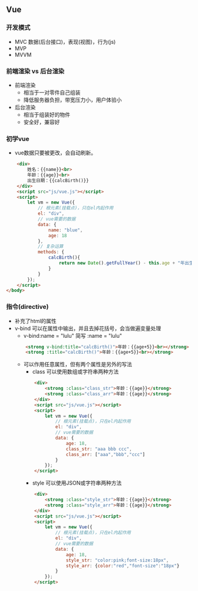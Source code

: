 ## Vue

### 开发模式

* MVC 数据(后台接口)，表现(视图)，行为(js)
* MVP 
* MVVM

### 前端渲染 vs 后台渲染

* 前端渲染 
    - 相当于一对零件自己组装
    - 降低服务器负担，带宽压力小，用户体验小
* 后台渲染
    - 相当于组装好的物件
    - 安全好，兼容好

### 初学vue
* vue数据只要被更改，会自动刷新。
```html
    <div>
        姓名：{{name}}<br>
        年龄：{{age}}<br>
        出生日期：{{calcBirth()}}
    </div>
    <script src="js/vue.js"></script>
    <script>
        let vm = new Vue({
            // 根元素(挂载点)，只在el内起作用
            el: "div",
            // vue需要的数据
            data: {
                name: "blue",
                age: 18
            },
            // 复杂运算
            methods: {
                calcBirth(){
                    return new Date().getFullYear() - this.age + "年出生";
                }
            }
        });
    </script>
</body>
```

### 指令(directive)
* 补充了html的属性
* v-bind 可以在属性中输出，并且去掉花括号，会当做遍变量处理
    - v-bind:name = "lulu"   简写  :name = "lulu"
    ```html
        <strong v-bind:title="calcBirth()">年龄：{{age+5}}<br></strong>
        <strong :title="calcBirth()">年龄：{{age+5}}<br></strong>
    ```
    - 可以作用任意属性，但有两个属性是另外的写法
        - class 可以使用数组或字符串两种方法
        ```html
            <div>
                <strong :class="class_str">年龄：{{age}}</strong>
                <strong :class="class_arr">年龄：{{age}}</strong>
            </div>
            <script src="js/vue.js"></script>
            <script>
                let vm = new Vue({
                    // 根元素(挂载点)，只在el内起作用
                    el: "div",
                    // vue需要的数据
                    data: {     
                        age: 18,          
                        class_str: "aaa bbb ccc",
                        class_arr: ["aaa","bbb","ccc"]
                    }
                });
            </script>
        ```
        - style 可以使用JSON或字符串两种方法
        ```html
            <div>
                <strong :class="style_str">年龄：{{age}}</strong>
                <strong :class="style_arr">年龄：{{age}}</strong>
            </div>
            <script src="js/vue.js"></script>
            <script>
                let vm = new Vue({
                    // 根元素(挂载点)，只在el内起作用
                    el: "div",
                    // vue需要的数据
                    data: {     
                        age: 18,          
                        style_str: "color:pink;font-size:18px",
                        style_arr: {color:"red","font-size":"18px"}
                    }
                });
            </script>
        ```